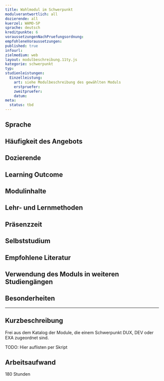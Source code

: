```yaml
---
title: Wahlmodul im Schwerpunkt
modulverantwortlich: all
dozierende: all
kuerzel: WAMO-SP
sprache: deutsch
kreditpunkte: 6
voraussetzungenNachPruefungsordnung: 
empfohleneVoraussetzungen: 
published: true
infourl: 
zielmedium: web
layout: modulbeschreibung.11ty.js
kategorie: schwerpunkt
typ: 
studienleistungen:
  Einzelleistung:
    art: siehe Modulbeschreibung des gewählten Moduls
    erstpruefer: 
    zweitpruefer: 
    datum:
meta:
  status: tbd    
---
```


## Sprache

## Häufigkeit des Angebots

## Dozierende

## Learning Outcome

## Modulinhalte

## Lehr- und Lernmethoden

## Präsenzzeit

## Selbststudium

## Empfohlene Literatur

## Verwendung des Moduls in weiteren Studiengängen

## Besonderheiten

---

## Kurzbeschreibung

Frei aus dem Katalog der Module, die einem Schwerpunkt DUX, DEV oder EXA zugeordnet sind.

TODO: Hier auflisten per Skript

## Arbeitsaufwand
180 Stunden

